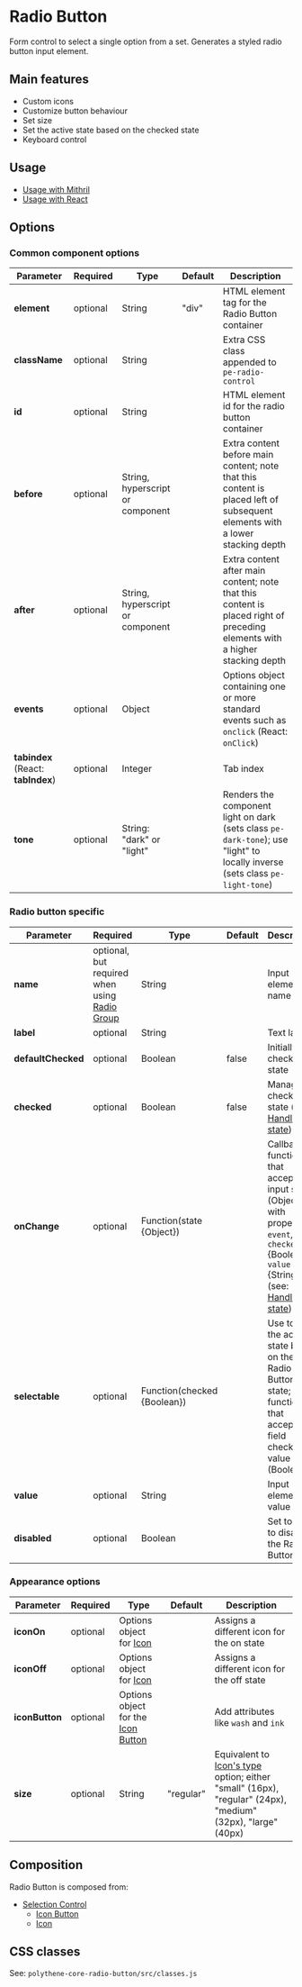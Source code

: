# Radio Button

Form control to select a single option from a set. Generates a styled radio button input element.


## Main features

* Custom icons
* Customize button behaviour
* Set size
* Set the active state based on the checked state
* Keyboard control


## Usage

* [Usage with Mithril](mithril/radio-button.md)
* [Usage with React](react/radio-button.md)


## Options

### Common component options

| **Parameter** |  **Required** | **Type** | **Default** | **Description** |
| ------------- | -------------- | -------- | ----------- | --------------- |
| **element**   | optional       | String   | "div"       | HTML element tag for the Radio Button container |
| **className** | optional       | String   |         | Extra CSS class appended to `pe-radio-control` |
| **id**        | optional       | String   |             | HTML element id for the radio button container |
| **before**    | optional       | String, hyperscript or component |      | Extra content before main content; note that this content is placed left of subsequent elements with a lower stacking depth |
| **after**     | optional       | String, hyperscript or component |      | Extra content after main content; note that this content is placed right of preceding elements with a higher stacking depth |
| **events**    | optional       | Object   |             | Options object containing one or more standard events such as `onclick` (React: `onClick`) |
| **tabindex** (React: **tabIndex**)  | optional       | Integer  |             | Tab index |
| **tone**      | optional       | String: "dark" or "light" |  | Renders the component light on dark (sets class `pe-dark-tone`); use "light" to locally inverse (sets class `pe-light-tone`) |

### Radio button specific

| **Parameter** |  **Required** | **Type** | **Default** | **Description** |
| ------------- | -------------- | -------- | ----------- | --------------- |
| **name**      | optional, but required when using [Radio Group](radio-group.md) | String | | Input element name |
| **label**     | optional | String | | Text label |
| **defaultChecked** | optional | Boolean | false | Initially checked state |
| **checked**   | optional | Boolean | false | Managed checked state (see: [Handling state](../handling-state.md)) |
| **onChange**  | optional | Function(state {Object}) | | Callback function that accepts the input state (Object with properties `event`, `checked` {Boolean}, `value` {String}) (see: [Handling state](../handling-state.md)) |
| **selectable** | optional | Function(checked {Boolean}) | | Use to set the active state based on the Radio Button state; function that accepts the field checked value (Boolean) |
| **value**     | optional | String |  | Input element value |
| **disabled**  | optional | Boolean |  | Set to true to disable the Radio Button |

### Appearance options

| **Parameter**  |  **Required** | **Type** | **Default** | **Description** |
| -------------- | -------------- | -------- | ----------- | --------------- |
| **iconOn**     | optional | Options object for [Icon](icon.md) | | Assigns a different icon for the on state |
| **iconOff**    | optional | Options object for [Icon](icon.md) | | Assigns a different icon for the off state |
| **iconButton** | optional | Options object for the [Icon Button](icon-button.md) | | Add attributes like `wash` and `ink` |
| **size**       | optional | String | "regular" | Equivalent to [Icon's type](icon.md) option; either "small" (16px), "regular" (24px), "medium" (32px), "large" (40px) |


## Composition

Radio Button is composed from:

* [Selection Control](selection-control.md)
  * [Icon Button](icon-button.md)
  * [Icon](icon.md)


## CSS classes

See: `polythene-core-radio-button/src/classes.js`


